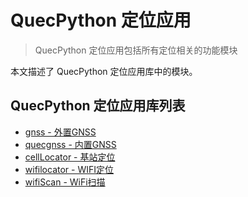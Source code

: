 # QuecPython 定位应用

> QuecPython 定位应用包括所有定位相关的功能模块

本文描述了 QuecPython 定位应用库中的模块。

## QuecPython 定位应用库列表

- [gnss - 外置GNSS](./gnss.md)
- [quecgnss - 内置GNSS](./quecgnss.md)
- [cellLocator - 基站定位](./cellLocator.md)
- [wifilocator - WIFI定位](./wifilocator.md)
- [wifiScan - WiFi扫描](./wifiScan.md)
